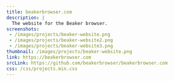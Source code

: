 ```yaml
---
title: beakerbrowser.com
description: |
  The website for the Beaker browser.
screenshots:
 - /images/projects/beaker-website.png
 - /images/projects/beaker-website2.png
 - /images/projects/beaker-website3.png
thumbnail: /images/projects/beaker-website.png
link: https://beakerbrowser.com
srcLink: https://github.com/beakerbrowser/beakerbrowser.com
css: /css/projects.min.css
---
```

